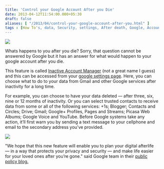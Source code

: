 ```yaml
---
title: 'Control your Google Account After you Die'
date: 2013-04-12T11:54:00.000+05:30
draft: false
aliases: [ "/2013/04/control-your-google-account-after-you.html" ]
tags : [How To's, data, Security, settings, After death, Google, Accounts, safety, Digital life, Inactive Account Manager, News]
---
```


[![](https://1.bp.blogspot.com/-N6nMJ5aulaY/UWevd_RWpuI/AAAAAAAAA1c/Yi4-NcIkG-o/s1600/afterlifegog.jpg)](https://1.bp.blogspot.com/-N6nMJ5aulaY/UWevd_RWpuI/AAAAAAAAA1c/Yi4-NcIkG-o/s1600/afterlifegog.jpg)

  
Whats happens to you after you die? Sorry, that question cannot be answered by Google but it has an answer for what would happen to your google account after you die.  

  

This feature is called [Inactive Account Manager](httpss://www.google.com/settings/u/0/account/inactive) (not a great name I guess) and this can be accessed from your [google settings page](httpss://www.google.com/settings/account). Here, you can choose what to do to your data from Gmail and other Google services after inactivity for a long time.

  

For example, you can choose to have your data deleted — after three, six, nine or 12 months of inactivity. Or you can select trusted contacts to receive data from some or all of the following services: +1s; Blogger; Contacts and Circles; Drive; Gmail; Google+ Profiles, Pages and Streams; Picasa Web Albums; Google Voice and YouTube. Before Google systems take any action, it’ll first warn you by sending a text message to your cellphone and email to the secondary address you’ve provided.

  

[![](https://4.bp.blogspot.com/-bgKTz7HM0mw/UWehvCFeVyI/AAAAAAAAA04/w4QjFSYyssg/s640/iam_intro.png)](https://4.bp.blogspot.com/-bgKTz7HM0mw/UWehvCFeVyI/AAAAAAAAA04/w4QjFSYyssg/s1600/iam_intro.png)

  

"We hope that this new feature will enable you to plan your digital afterlife — in a way that protects your privacy and security — and make life easier for your loved ones after you’re gone." said Google team in their [public policy blog.](https://googlepublicpolicy.blogspot.in/2013/04/plan-your-digital-afterlife-with.html)